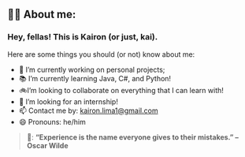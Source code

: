 ## 👩‍💻 About me:

### Hey, fellas! This is Kairon (or just, kai).

Here are some things you should (or not) know about me:

- 🔭 I’m currently working on personal projects;
- 📚 I’m currently learning Java, C#, and Python!
- 🚲I’m looking to collaborate on everything that I can learn with!
- 🔎 I’m looking for an internship!
- 📫 Contact me by: kairon.lima1@gmail.com
- 😄 Pronouns: he/him

> 🎈: **“Experience is the name everyone gives to their mistakes.” – Oscar Wilde**
